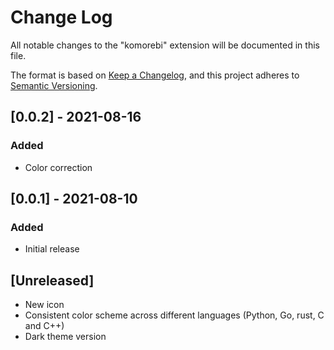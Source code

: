 # Change Log

All notable changes to the "komorebi" extension will be documented in this file.

The format is based on [Keep a Changelog](https://keepachangelog.com/en/1.0.0/),
and this project adheres to [Semantic Versioning](https://semver.org/spec/v2.0.0.html).

## [0.0.2] - 2021-08-16

### Added

- Color correction

## [0.0.1] - 2021-08-10

### Added

- Initial release

## [Unreleased]

- New icon
- Consistent color scheme across different languages (Python, Go, rust, C and C++)
- Dark theme version
